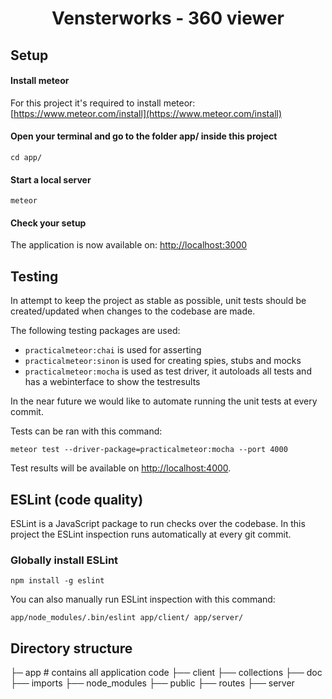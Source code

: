 <div style="text-align: center;"><h1>Vensterworks - 360 viewer</h1></div> 

## Setup

#### Install meteor
For this project it's required to install meteor: [https://www.meteor.com/install](https://www.meteor.com/install)

#### Open your terminal and go to the folder app/ inside this project
``cd app/``

#### Start a local server
``meteor``

#### Check your setup
The application is now available on: [http://localhost:3000](http://localhost:3000)

## Testing

In attempt to keep the project as stable as possible, unit tests should be created/updated when changes to the codebase are made.

The following testing packages are used:

* ``practicalmeteor:chai`` is used for asserting
* ``practicalmeteor:sinon`` is used for creating spies, stubs and mocks
* ``practicalmeteor:mocha`` is used as test driver, it autoloads all tests and has a webinterface to show the testresults

In the near future we would like to automate running the unit tests at every commit.

Tests can be ran with this command:

``meteor test --driver-package=practicalmeteor:mocha --port 4000``

Test results will be available on [http://localhost:4000](http://localhost:4000).


## ESLint (code quality)

ESLint is a JavaScript package to run checks over the codebase. In this project the ESLint inspection runs automatically at every git commit.

### Globally install ESLint

``npm install -g eslint``

You can also manually run ESLint inspection with this command:

``app/node_modules/.bin/eslint app/client/ app/server/``

## Directory structure

├─ app                  # contains all application code
├── client
├── collections
├── doc
├── imports
├── node_modules
├── public
├── routes
├── server